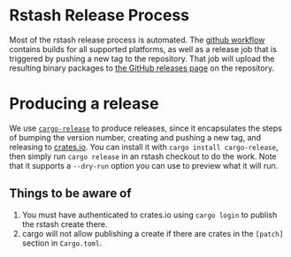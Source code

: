# Rstash Release Process

Most of the rstash release process is automated. The [github workflow](https://github.com/khulnasoft-lab/rstash/actions?query=workflow%3Aci) contains builds for all supported platforms, as well as a release job that is triggered by pushing a new tag to the repository. That job will upload the resulting binary packages to [the GitHub releases page](https://github.com/khulnasoft-lab/rstash/releases) on the repository.

# Producing a release

We use [`cargo-release`](https://crates.io/crates/cargo-release) to produce releases, since it encapsulates the steps of bumping the version number, creating and pushing a new tag, and releasing to [crates.io](https://crates.io/crates/rstash). You can install it with `cargo install cargo-release`, then simply run `cargo release` in an rstash checkout to do the work. Note that it supports a `--dry-run` option you can use to preview what it will run.

## Things to be aware of

1. You must have authenticated to crates.io using `cargo login` to publish the rstash create there.
2. cargo will not allow publishing a create if there are crates in the `[patch]` section in `Cargo.toml`.
